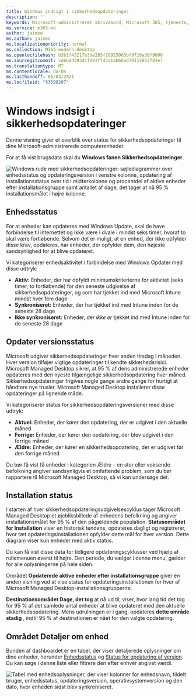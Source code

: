 ```yaml
---
title: Windows indsigt i sikkerhedsopdateringer
description: ''
keywords: Microsoft-administreret skrivebord, Microsoft 365, tjeneste, dokumentation
ms.service: m365-md
author: jaimeo
ms.author: jaimeo
ms.localizationpriority: normal
ms.collection: M365-modern-desktop
ms.openlocfilehash: b3b1f43217b3be285f20925065bf9710a38f9606
ms.sourcegitcommit: cebbdd393dcfd93ff43a1ab66ad70115853f83e7
ms.translationtype: MT
ms.contentlocale: da-DK
ms.lasthandoff: 06/03/2021
ms.locfileid: "63590207"
---
```

# <a name="windows-security-update-insights"></a>Windows indsigt i sikkerhedsopdateringer
Denne visning giver et overblik over status for sikkerhedsopdateringer til dine Microsoft-administrerede computerenheder. 

For at få vist brugsdata skal du <strong>Windows fanen Sikkerhedsopdateringer</strong>.

![Windows rude med sikkerhedsopdateringer: søjlediagrammer over enhedsstatus og opdateringsversion i venstre kolonne, opdatering af installationsstatus over tid i midterkolonne og procentdel af aktive enheder efter installationsgruppe samt antallet af dage, det tager at nå 95 % installationsmålet i højre kolonne.](../../media/update-insights.jpg)

## <a name="device-status"></a>Enhedsstatus

For at enheder kan opdateres med Windows Update, skal de have forbindelse til internettet og ikke være i dvale i mindst seks timer, hvoraf to skal være fortløbende. Selvom det er muligt, at en enhed, der ikke opfylder disse krav, opdateres, har enheder, der opfylder dem, den højeste sandsynlighed for at blive opdateret. 

Vi kategoriserer enhedsaktivitet i forbindelse med Windows Opdater med disse udtryk:

- <strong>Aktiv:</strong> Enheder, der har opfyldt minimumskriterierne for aktivitet (seks timer, to fortløbende) for den seneste udgivelse af sikkerhedsopdateringer, og som har tjekket ind med Microsoft Intune mindst hver fem dage
- <strong>Synkroniseret:</strong> Enheder, der har tjekket ind med Intune inden for de seneste 28 dage
- <strong>Ikke synkroniseret:</strong> Enheder, der <i>ikke er</i> tjekket ind med Intune inden for de seneste 28 dage




## <a name="update-version-status"></a>Opdater versionsstatus

Microsoft udgiver sikkerhedsopdateringer hver anden tirsdag i måneden. Hver version tilføjer vigtige opdateringer til kendte sikkerhedsrisici. Microsoft Managed Desktop sikrer, at 95 % af dens administrerede enheder opdateres med den nyeste tilgængelige sikkerhedsopdatering hver måned. Sikkerhedsopdateringer frigives nogle gange andre gange for hurtigt at håndtere nye trusler. Microsoft Managed Desktop installerer disse opdateringer på lignende måde.

Vi kategoriserer status for sikkerhedsopdateringsversioner med disse udtryk:

- <strong>Aktuel:</strong> Enheder, der kører den opdatering, der er udgivet i den aktuelle måned
- <strong>Forrige:</strong> Enheder, der kører den opdatering, der blev udgivet i den forrige måned
- <strong>Ældre:</strong> Enheder, der kører en sikkerhedsopdatering, der er udgivet før den forrige måned

Du bør få vist få enheder i <strong></strong> kategorien Ældre – en stor eller voksende befolkning angiver sandsynligvis et omfattende problem, som du bør rapportere til Microsoft Managed Desktop, så vi kan undersøge det.


## <a name="deployment-progress"></a>Installation status

I starten af hver sikkerhedsopdateringsudgivelsescyklus tager Microsoft Managed Desktop et øjebliksbillede af enhedens befolkning og angiver installationsmålet for 95 % af den pågældende population. <strong>Statusområdet for Installation</strong> viser en historisk tendens, opdateres dagligt og registrerer, hvor tæt opdateringsinstallationen opfylder dette mål for hver version. Dette diagram viser kun enheder med aktiv status.

Du kan få vist disse data for tidligere opdateringscyklusser ved hjælp af rullemenuen øverst til højre. Den periode, du vælger i denne menu, gælder for alle oplysningerne på hele siden.

Området <strong>Opdaterede aktive enheder efter installationsgruppe</strong> giver en anden visning ved at vise status for opdateringsinstallationen for hver af Microsoft Managed Desktop-installationsgrupperne.

<strong>Destinationsområdet Dage, det tog</strong> at nå ud til, viser, hvor lang tid det tog for 95 % af det samlede antal enheder at blive opdateret med den aktuelle sikkerhedsopdatering. Mens udrulningen er i gang, opdateres <strong>dette område stadig</strong> , indtil 95 % af destinationen er nået for den valgte opdatering.

## <a name="device-details-area"></a>Området Detaljer om enhed

Bunden af dashboardet er en tabel, der viser detaljerede oplysninger om dine enheder, herunder [Enhedsstatus](#device-status) og [Status for opdatering af version](#update-version-status). Du kan søge i denne liste eller filtrere den efter enhver angivet værdi.


![Tabel med enhedsoplysninger, der viser kolonner for enhedsnavn, tildelt bruger, enhedsstatus, opdateringsversion, operativsystemversion og den dato, hvor enheden sidst blev synkroniseret.](../../media/security-update-insights-device-table-sterile.png)
